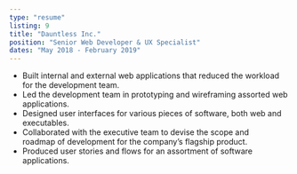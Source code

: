 ```yaml
---
type: "resume"
listing: 9
title: "Dauntless Inc."
position: "Senior Web Developer & UX Specialist"
dates: "May 2018 - February 2019"
---
```


- Built internal and external web applications that reduced the workload for the development team.
- Led the development team in prototyping and wireframing assorted web applications.
- Designed user interfaces for various pieces of software, both web and executables.
- Collaborated with the executive team to devise the scope and roadmap of development for the company’s flagship product.
- Produced user stories and flows for an assortment of software applications.
